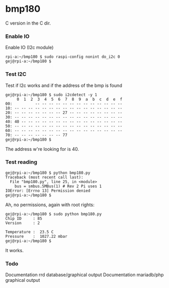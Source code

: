 # bmp180

C version in the C dir.

### Enable IO
Enable IO (I2c module)

```
rpi-a:~/bmp180 $ sudo raspi-config nonint do_i2c 0
gej@rpi-a:~/bmp180 $
```

### Test I2C

Test if I2c works and if the address of the bmp is found

```
gej@rpi-a:~/bmp180 $ sudo i2cdetect -y 1
     0  1  2  3  4  5  6  7  8  9  a  b  c  d  e  f
00:          -- -- -- -- -- -- -- -- -- -- -- -- -- 
10: -- -- -- -- -- -- -- -- -- -- -- -- -- -- -- -- 
20: -- -- -- -- -- -- -- 27 -- -- -- -- -- -- -- -- 
30: -- -- -- -- -- -- -- -- -- -- -- -- -- -- -- -- 
40: 40 -- -- -- -- -- -- -- -- -- -- -- -- -- -- -- 
50: -- -- -- -- -- -- -- -- -- -- -- -- -- -- -- -- 
60: -- -- -- -- -- -- -- -- -- -- -- -- -- -- -- -- 
70: -- -- -- -- -- -- -- 77                         
gej@rpi-a:~/bmp180 $
```
The address w're looking for is 40.

### Test reading

```
gej@rpi-a:~/bmp180 $ python bmp180.py 
Traceback (most recent call last):
  File "bmp180.py", line 25, in <module>
    bus = smbus.SMBus(1) # Rev 2 Pi uses 1 
IOError: [Errno 13] Permission denied
gej@rpi-a:~/bmp180 $ 
```

Ah, no permissions, again with root rights:

```
gej@rpi-a:~/bmp180 $ sudo python bmp180.py 
Chip ID     : 85
Version     : 2

Temperature :  23.5 C
Pressure    :  1027.22 mbar
gej@rpi-a:~/bmp180 $ 
```

It works.

### Todo

Documentation rrd database/graphical output
Documentation mariadb/php graphical output
